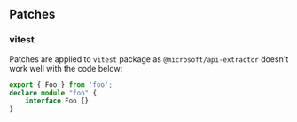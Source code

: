 ## Patches

### vitest

Patches are applied to `vitest` package as `@microsoft/api-extractor` doesn't work well with the code below:

```ts
export { Foo } from 'foo';
declare module "foo" {
    interface Foo {}
}
```